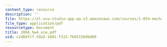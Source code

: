 ```yaml
---
content_type: resource
description: ''
file: https://ol-ocw-studio-app-qa.s3.amazonaws.com/courses/1-054-mechanics-and-design-of-concrete-structures-spring-2004/c2d68fcf54a51601f3157b65150dbd89_2004_hw4_ocw.pdf
file_type: application/pdf
resourcetype: Document
title: 2004_hw4_ocw.pdf
uid: c2d68fcf-54a5-1601-f315-7b65150dbd89
---
```

